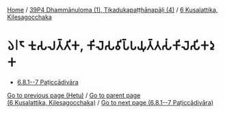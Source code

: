 
[Home](/) / [39P4 Dhammānuloma (1), Tikadukapaṭṭhānapāḷi (4)](../../39P4.md) / [6 Kusalattika, Kilesagocchaka](../6.md)

# 𑁬𑁇𑁮 𑀓𑀼𑀲𑀮𑀢𑁆𑀢𑀺𑀓, 𑀓𑀺𑀮𑁂𑀲𑀯𑀺𑀧𑁆𑀧𑀬𑀼𑀢𑁆𑀢𑀲𑀁𑀓𑀺𑀮𑁂𑀲𑀺𑀓𑀤𑀼𑀓

* [6.8.1--7 Paṭiccādivāra](6.8/6.8.1--7.md)

[Go to previous page (Hetu)](6.7/6.7.1--7/Hetu.md) / [Go to parent page (6 Kusalattika, Kilesagocchaka)](../6.md) / [Go to next page (6.8.1--7 Paṭiccādivāra)](6.8/6.8.1--7.md)


